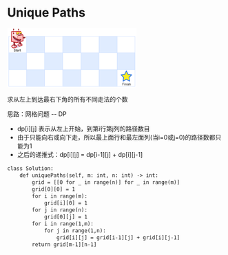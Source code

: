 # Unique Paths

<img src="/pictures/question_62.png" width="300">

求从左上到达最右下角的所有不同走法的个数

思路：网格问题 -- DP

* dp[i][j] 表示从左上开始，到第i行第j列的路径数目
* 由于只能向右或向下走，所以最上面行和最左面列(当i=0或j=0)的路径数都只能为1
* 之后的递推式：dp[i][j] = dp[i-1][j] + dp[i][j-1]
```
class Solution:
    def uniquePaths(self, m: int, n: int) -> int:
        grid = [[0 for _ in range(n)] for _ in range(m)]
        grid[0][0] = 1
        for i in range(m):
            grid[i][0] = 1
        for j in range(n):
            grid[0][j] = 1
        for i in range(1,m):
            for j in range(1,n):
                grid[i][j] = grid[i-1][j] + grid[i][j-1]
        return grid[m-1][n-1]
        
```
